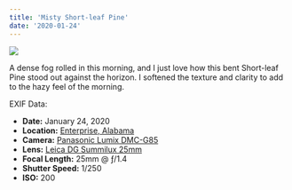 ```yaml
---
title: 'Misty Short-leaf Pine'
date: '2020-01-24'
---
```


[![](images/20200124-P1150191-1438x1080.jpg)](https://gregrickaby.com/wp-content/uploads/2020/06/20200124-P1150191.jpg)

A dense fog rolled in this morning, and I just love how this bent Short-leaf Pine stood out against the horizon. I softened the texture and clarity to add to the hazy feel of the morning.

EXIF Data:

- **Date:** January 24, 2020
- **Location:** [Enterprise, Alabama](https://en.wikipedia.org/wiki/Enterprise,_Alabama)
- **Camera:** [Panasonic Lumix DMC-G85](https://amzn.to/37zCjXB)
- **Lens:** [Leica DG Summilux 25mm](https://amzn.to/3eaK4pq)
- **Focal Length:** 25mm @ ƒ/1.4
- **Shutter Speed:** 1/250
- **ISO:** 200
